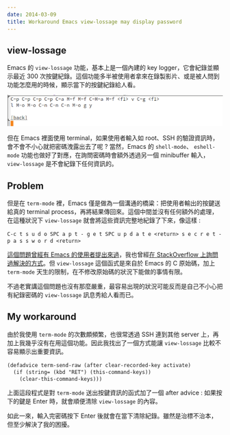 ```yaml
---
date: 2014-03-09
title: Workaround Emacs view-lossage may display password
---
```


## view-lossage ##

Emacs 的 `view-lossage` 功能，基本上是一個內建的 key logger，它會紀錄並顯示最近 300 次按鍵紀錄。這個功能多半被使用者拿來在錄製影片、或是被人問到功能怎麼用的時候，顯示當下的按鍵紀錄給人看。

![view-lossage](view-lossage.png)

但在 Emacs 裡面使用 terminal，如果使用者輸入如 root、SSH 的驗證資訊時，會不會不小心就把密碼洩露出去了呢 ? 當然，Emacs 的 `shell-mode`、 `eshell-mode` 功能也做好了對應，在詢問密碼時會額外透過另一個 minibuffer 輸入，`view-lossage` 是不會紀錄下任何資訊的。

## Problem ##

但是在 `term-mode` 裡，Emacs 僅是做為一個溝通的橋粱：把使用者輸出的按鍵送給真的 terminal process，再將結果傳回來。這個中間並沒有任何額外的處理，在這種狀況下 `view-lossage` 就會將這些資訊完整地紀錄了下來，像這樣 :

```
C-c t s u d o SPC a p t - g e t SPC u p d a t e <return> s e c r e t - p a s s w o r d <return>
```

<script src="https://gist.github.com/be646e6aa85c4e3333b0.js?file=view-lossage" type="text/javascript">
</script>

[這個問題曾經有 Emacs 的使用者提出來過](http://aurellem.org/thoughts/html/emacs-password.html)，我也曾經[在 StackOverflow 上詢問過解決的方式](http://stackoverflow.com/questions/20748744/is-it-possible-to-disable-view-lossage)。但 `view-lossage` 這個函式是來自於 Emacs 的 C 原始碼，加上 `term-mode` 天生的限制，在不修改原始碼的狀況下能做的事情有限。

不過老實講這個問題也沒有那麼嚴重，最容易出現的狀況可能反而是自己不小心把有紀錄密碼的 `view-lossage` 訊息秀給人看而已。

## My workaround ##

由於我使用 `term-mode` 的次數頗頻繁，也很常透過 SSH 連到其他 server 上，再加上我幾乎沒有在用這個功能。因此我找出了一個方式能讓 `view-lossage` 比較不容易顯示出重要資訊。

```elisp
(defadvice term-send-raw (after clear-recorded-key activate)
  (if (string= (kbd "RET") (this-command-keys))
    (clear-this-command-keys)))
```

上面這段程式是對 `term-mode` 送出按鍵資訊的函式加了一個 after advice : 如果按下的鍵是 Enter 時，就會順便清除 `view-lossage` 的內容。

如此一來，輸入完密碼按下 Enter 後就會在當下清除紀錄。雖然是治標不治本，但至少解決了我的困擾。
